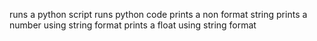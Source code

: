 runs a python script
runs python code
prints a non format string
prints a number using string format
prints a float using string format
